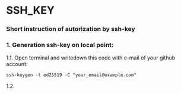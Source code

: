 # SSH_KEY #
### Short instruction of autorization by ssh-key ###

### 1. Generation ssh-key on local point: ###
1.1. Open terminal and writedown this code with e-mail of your github account:

    ssh-keygen -t ed25519 -C "your_email@example.com"

1.2.
